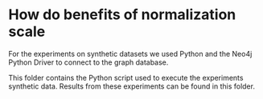 # How do benefits of normalization scale

For the experiments on synthetic datasets we used Python and the Neo4j Python Driver to connect to the graph database.

This folder contains the Python script used to execute the experiments synthetic data. Results from these experiments can be found in this folder.
